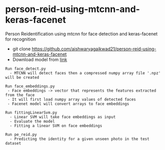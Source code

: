 # person-reid-using-mtcnn-and-keras-facenet
Person Reidentification using mtcnn for face detection and keras-facenet for recognition
- git clone https://github.com/aishwaryagaikwad21/person-reid-using-mtcnn-and-keras-facenet
- Download model from [link](https://drive.google.com/drive/folders/14UntmrJuCO9uTdzMKnLIvuDw2Wwkfwdn)
```
Run face_detect.py 
  - MTCNN will detect faces then a compressed numpy array file '.npz' will be created 
 ```
 ```
Run face_embeddings.py
  - Face embeddings -> vector that represents the features extracted from the face
  - It will first load numpy array values of detected faces
  - Facenet model will convert arrays to face embeddings
```
```
Run fittingLinearSvm.py 
  - Linear SVM will take face embeddings as input 
  - Evaluate the model
  - Fitting a linear SVM on face embeddings
```
```
Run pe_reid.py
  - Predicting the identity for a given unseen photo in the test dataset
```
 
